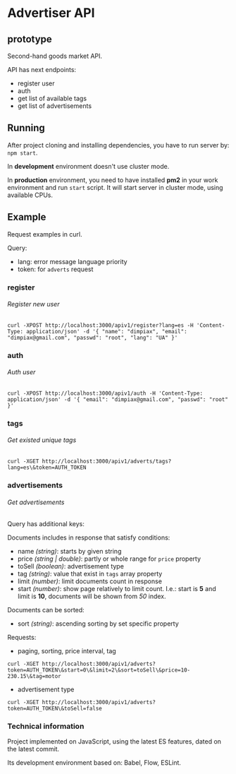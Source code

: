 # Advertiser API
## prototype

Second-hand goods market API.

API has next endpoints:
* register user
* auth
* get list of available tags
* get list of advertisements

## Running
After project cloning and installing dependencies, you have to run server by:
`npm start`.

In **development** environment doesn't use cluster mode.

In **production** environment, you need to have installed **pm2** in your work environment and run `start` script. It will start server in cluster mode, using available CPUs.

## Example
Request examples in curl.

Query:

+ lang: error message language priority
+ token: for `adverts` request

### register
###### Register new user
```curl
curl -XPOST http://localhost:3000/apiv1/register?lang=es -H 'Content-Type: application/json' -d '{ "name": "dimpiax", "email": "dimpiax@gmail.com", "passwd": "root", "lang": "UA" }'
```

### auth
###### Auth user
```curl
curl -XPOST http://localhost:3000/apiv1/auth -H 'Content-Type: application/json' -d '{ "email": "dimpiax@gmail.com", "passwd": "root" }'
```

### tags
###### Get existed unique tags
```curl
curl -XGET http://localhost:3000/apiv1/adverts/tags?lang=es\&token=AUTH_TOKEN
```

### advertisements
###### Get advertisements
Query has additional keys:

Documents includes in response that satisfy conditions:

+ name *(*string*)*: starts by given string
+ price *(*string | double*)*: partly or whole range for `price` property
+ toSell *(*boolean*)*: advertisement type
+ tag *(*string*)*: value that exist in `tags` array property
+ limit *(*number*)*: limit documents count in response
+ start *(*number*)*: show page relatively to limit count. I.e.: start is **5** and limit is **10**, documents will be shown from *50* index.

Documents can be sorted:

+ sort *(*string*)*: ascending sorting by set specific property

Requests:

+ paging, sorting, price interval, tag
```curl
curl -XGET http://localhost:3000/apiv1/adverts?token=AUTH_TOKEN\&start=0\&limit=2\&sort=toSell\&price=10-230.15\&tag=motor
```
+ advertisement type
```curl
curl -XGET http://localhost:3000/apiv1/adverts?token=AUTH_TOKEN\&toSell=false
```

### Technical information
Project implemented on JavaScript, using the latest ES features, dated on the latest commit.

Its development environment based on: Babel, Flow, ESLint.
